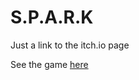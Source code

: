 # S.P.A.R.K
Just a link to the itch.io page

See the game [here](https://cadenhenrich.itch.io/spark)
